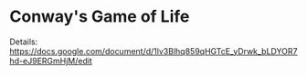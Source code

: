 # Conway's Game of Life

Details: https://docs.google.com/document/d/1lv3Blhq859qHGTcE_yDrwk_bLDYOR7hd-eJ9ERGmHjM/edit
